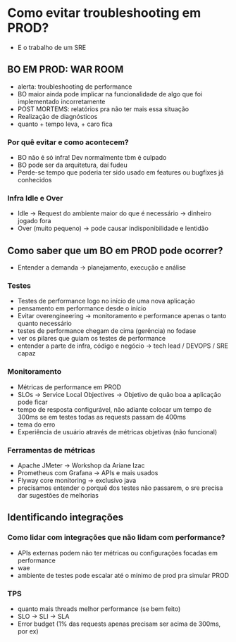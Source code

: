 # Como evitar troubleshooting em PROD?

- E o trabalho de um SRE

## BO EM PROD: WAR ROOM

- alerta: troubleshooting de performance
- BO maior ainda pode implicar na funcionalidade de algo que foi implementado incorretamente
- POST MORTEMS: relatórios pra não ter mais essa situação
- Realização de diagnósticos
- quanto + tempo leva, + caro fica

### Por quê evitar e como acontecem?

- BO não é só infra! Dev normalmente tbm é culpado
- BO pode ser da arquitetura, daí fudeu
- Perde-se tempo que poderia ter sido usado em features ou bugfixes já conhecidos

### Infra Idle e Over

- Idle -> Request do ambiente maior do que é necessário -> dinheiro jogado fora
- Over (muito pequeno) -> pode causar indisponibilidade e lentidão

## Como saber que um BO em PROD pode ocorrer?

- Entender a demanda -> planejamento, execução e análise

### Testes

- Testes de performance logo no início de uma nova aplicação
- pensamento em performance desde o início
- Evitar overengineering -> monitoramento e performance apenas o tanto quanto necessário
- testes de performance chegam de cima (gerência) no fodase
- ver os pilares que guiam os testes de performance
- entender a parte de infra, código e negócio -> tech lead / DEVOPS / SRE capaz 

### Monitoramento

- Métricas de performance em PROD
- SLOs -> Service Local Objectives -> Objetivo de quão boa a aplicação pode ficar 
- tempo de resposta configurável, não adiante colocar um tempo de 300ms se em testes todas as requests passam de 400ms
- tema do erro
- Experiência de usuário através de métricas objetivas (não funcional)

### Ferramentas de métricas

- Apache JMeter -> Workshop da Ariane Izac
- Prometheus com Grafana -> APIs e mais usados
- Flyway core monitoring -> exclusivo java
- precisamos entender o porquê dos testes não passarem, o sre precisa dar sugestões de melhorias

## Identificando integrações

### Como lidar com integrações que não lidam com performance?

- APIs externas podem não ter métricas ou configurações focadas em performance
- wae
- ambiente de testes pode escalar até o mínimo de prod pra simular PROD

### TPS

- quanto mais threads melhor performance (se bem feito)
- SLO -> SLI -> SLA
- Error budget (1% das requests apenas precisam ser acima de 300ms, por ex)